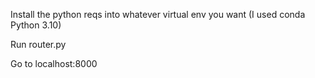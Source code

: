 Install the python reqs into whatever virtual env you want (I used conda Python 3.10)

Run router.py

Go to localhost:8000